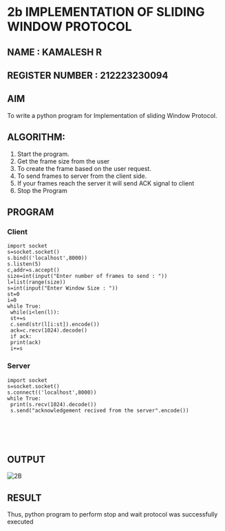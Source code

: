 # 2b IMPLEMENTATION OF SLIDING WINDOW PROTOCOL

## NAME : KAMALESH R
## REGISTER NUMBER : 212223230094

## AIM
To write a python program for Implementation of sliding Window Protocol.
## ALGORITHM:
1. Start the program.
2. Get the frame size from the user
3. To create the frame based on the user request.
4. To send frames to server from the client side.
5. If your frames reach the server it will send ACK signal to client
6. Stop the Program
## PROGRAM

### Client
```
import socket
s=socket.socket()
s.bind(('localhost',8000))
s.listen(5)
c,addr=s.accept()
size=int(input("Enter number of frames to send : "))
l=list(range(size))
s=int(input("Enter Window Size : "))
st=0
i=0
while True:
 while(i<len(l)):
 st+=s
 c.send(str(l[i:st]).encode())
 ack=c.recv(1024).decode()
 if ack:
 print(ack)
 i+=s
```
### Server
```
import socket
s=socket.socket()
s.connect(('localhost',8000))
while True: 
 print(s.recv(1024).decode())
 s.send("acknowledgement recived from the server".encode())
```
<br> <br> <br>

## OUTPUT
![2B](https://github.com/user-attachments/assets/a4886f8d-4fb0-46a2-9a41-c1b15ecb9179)

## RESULT
Thus, python program to perform stop and wait protocol was successfully executed
